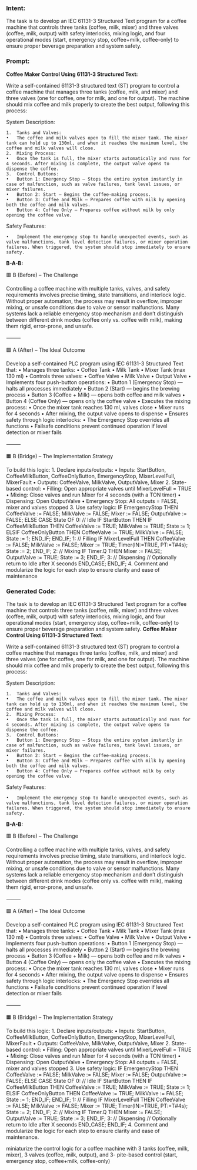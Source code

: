### Intent:
The task is to develop an IEC 61131-3 Structured Text program for a coffee machine that controls three tanks (coffee, milk, mixer) and three valves (coffee, milk, output) with safety interlocks, mixing logic, and four operational modes (start, emergency stop, coffee+milk, coffee-only) to ensure proper beverage preparation and system safety.

### Prompt:
**Coffee Maker Control Using 61131-3 Structured Text:**

Write a self-contained 61131-3 structured text (ST) program to control a coffee machine that manages three tanks (coffee, milk, and mixer) and three valves (one for coffee, one for milk, and one for output). The machine should mix coffee and milk properly to create the best output, following this process:

System Description:

	1.	Tanks and Valves:
	•	The coffee and milk valves open to fill the mixer tank. The mixer tank can hold up to 130ml, and when it reaches the maximum level, the coffee and milk valves will close.
	2.	Mixing Process:
	•	Once the tank is full, the mixer starts automatically and runs for 4 seconds. After mixing is complete, the output valve opens to dispense the coffee.
	3.	Control Buttons:
	•	Button 1: Emergency Stop — Stops the entire system instantly in case of malfunction, such as valve failures, tank level issues, or mixer failures.
	•	Button 2: Start — Begins the coffee-making process.
	•	Button 3: Coffee and Milk — Prepares coffee with milk by opening both the coffee and milk valves.
	•	Button 4: Coffee Only — Prepares coffee without milk by only opening the coffee valve.

Safety Features:

	•	Implement the emergency stop to handle unexpected events, such as valve malfunctions, tank level detection failures, or mixer operation failures. When triggered, the system should stop immediately to ensure safety.

**B-A-B:**

🟥 B (Before) – The Challenge

Controlling a coffee machine with multiple tanks, valves, and safety requirements involves precise timing, state transitions, and interlock logic. Without proper automation, the process may result in overflow, improper mixing, or unsafe conditions due to valve or sensor malfunctions. Many systems lack a reliable emergency stop mechanism and don’t distinguish between different drink modes (coffee only vs. coffee with milk), making them rigid, error-prone, and unsafe.

⸻

🟩 A (After) – The Ideal Outcome

Develop a self-contained PLC program using IEC 61131-3 Structured Text that:
	•	Manages three tanks:
	•	Coffee Tank
	•	Milk Tank
	•	Mixer Tank (max 130 ml)
	•	Controls three valves:
	•	Coffee Valve
	•	Milk Valve
	•	Output Valve
	•	Implements four push-button operations:
	•	Button 1 (Emergency Stop) — halts all processes immediately
	•	Button 2 (Start) — begins the brewing process
	•	Button 3 (Coffee + Milk) — opens both coffee and milk valves
	•	Button 4 (Coffee Only) — opens only the coffee valve
	•	Executes the mixing process:
	•	Once the mixer tank reaches 130 ml, valves close
	•	Mixer runs for 4 seconds
	•	After mixing, the output valve opens to dispense
	•	Ensures safety through logic interlocks:
	•	The Emergency Stop overrides all functions
	•	Failsafe conditions prevent continued operation if level detection or mixer fails

⸻

🟧 B (Bridge) – The Implementation Strategy

To build this logic:
	1.	Declare inputs/outputs:
	•	Inputs: StartButton, CoffeeMilkButton, CoffeeOnlyButton, EmergencyStop, MixerLevelFull, MixerFault
	•	Outputs: CoffeeValve, MilkValve, OutputValve, Mixer
	2.	State-based control:
	•	Filling: Open appropriate valves until MixerLevelFull = TRUE
	•	Mixing: Close valves and run Mixer for 4 seconds (with a TON timer)
	•	Dispensing: Open OutputValve
	•	Emergency Stop: All outputs = FALSE, mixer and valves stopped
	3.	Use safety logic:
 IF EmergencyStop THEN
    CoffeeValve := FALSE;
    MilkValve := FALSE;
    Mixer := FALSE;
    OutputValve := FALSE;
ELSE
    CASE State OF
        0: // Idle
            IF StartButton THEN
                IF CoffeeMilkButton THEN
                    CoffeeValve := TRUE;
                    MilkValve := TRUE;
                    State := 1;
                ELSIF CoffeeOnlyButton THEN
                    CoffeeValve := TRUE;
                    MilkValve := FALSE;
                    State := 1;
                END_IF;
            END_IF;
        1: // Filling
            IF MixerLevelFull THEN
                CoffeeValve := FALSE;
                MilkValve := FALSE;
                Mixer := TRUE;
                Timer(IN:=TRUE, PT:=T#4s);
                State := 2;
            END_IF;
        2: // Mixing
            IF Timer.Q THEN
                Mixer := FALSE;
                OutputValve := TRUE;
                State := 3;
            END_IF;
        3: // Dispensing
            // Optionally return to Idle after X seconds
    END_CASE;
END_IF;
	4.	Comment and modularize the logic for each step to ensure clarity and ease of maintenance

### Generated Code:
The task is to develop an IEC 61131-3 Structured Text program for a coffee machine that controls three tanks (coffee, milk, mixer) and three valves (coffee, milk, output) with safety interlocks, mixing logic, and four operational modes (start, emergency stop, coffee+milk, coffee-only) to ensure proper beverage preparation and system safety.
**Coffee Maker Control Using 61131-3 Structured Text:**

Write a self-contained 61131-3 structured text (ST) program to control a coffee machine that manages three tanks (coffee, milk, and mixer) and three valves (one for coffee, one for milk, and one for output). The machine should mix coffee and milk properly to create the best output, following this process:

System Description:

	1.	Tanks and Valves:
	•	The coffee and milk valves open to fill the mixer tank. The mixer tank can hold up to 130ml, and when it reaches the maximum level, the coffee and milk valves will close.
	2.	Mixing Process:
	•	Once the tank is full, the mixer starts automatically and runs for 4 seconds. After mixing is complete, the output valve opens to dispense the coffee.
	3.	Control Buttons:
	•	Button 1: Emergency Stop — Stops the entire system instantly in case of malfunction, such as valve failures, tank level issues, or mixer failures.
	•	Button 2: Start — Begins the coffee-making process.
	•	Button 3: Coffee and Milk — Prepares coffee with milk by opening both the coffee and milk valves.
	•	Button 4: Coffee Only — Prepares coffee without milk by only opening the coffee valve.

Safety Features:

	•	Implement the emergency stop to handle unexpected events, such as valve malfunctions, tank level detection failures, or mixer operation failures. When triggered, the system should stop immediately to ensure safety.

**B-A-B:**

🟥 B (Before) – The Challenge

Controlling a coffee machine with multiple tanks, valves, and safety requirements involves precise timing, state transitions, and interlock logic. Without proper automation, the process may result in overflow, improper mixing, or unsafe conditions due to valve or sensor malfunctions. Many systems lack a reliable emergency stop mechanism and don’t distinguish between different drink modes (coffee only vs. coffee with milk), making them rigid, error-prone, and unsafe.

⸻

🟩 A (After) – The Ideal Outcome

Develop a self-contained PLC program using IEC 61131-3 Structured Text that:
	•	Manages three tanks:
	•	Coffee Tank
	•	Milk Tank
	•	Mixer Tank (max 130 ml)
	•	Controls three valves:
	•	Coffee Valve
	•	Milk Valve
	•	Output Valve
	•	Implements four push-button operations:
	•	Button 1 (Emergency Stop) — halts all processes immediately
	•	Button 2 (Start) — begins the brewing process
	•	Button 3 (Coffee + Milk) — opens both coffee and milk valves
	•	Button 4 (Coffee Only) — opens only the coffee valve
	•	Executes the mixing process:
	•	Once the mixer tank reaches 130 ml, valves close
	•	Mixer runs for 4 seconds
	•	After mixing, the output valve opens to dispense
	•	Ensures safety through logic interlocks:
	•	The Emergency Stop overrides all functions
	•	Failsafe conditions prevent continued operation if level detection or mixer fails

⸻

🟧 B (Bridge) – The Implementation Strategy

To build this logic:
	1.	Declare inputs/outputs:
	•	Inputs: StartButton, CoffeeMilkButton, CoffeeOnlyButton, EmergencyStop, MixerLevelFull, MixerFault
	•	Outputs: CoffeeValve, MilkValve, OutputValve, Mixer
	2.	State-based control:
	•	Filling: Open appropriate valves until MixerLevelFull = TRUE
	•	Mixing: Close valves and run Mixer for 4 seconds (with a TON timer)
	•	Dispensing: Open OutputValve
	•	Emergency Stop: All outputs = FALSE, mixer and valves stopped
	3.	Use safety logic:
 IF EmergencyStop THEN
    CoffeeValve := FALSE;
    MilkValve := FALSE;
    Mixer := FALSE;
    OutputValve := FALSE;
ELSE
    CASE State OF
        0: // Idle
            IF StartButton THEN
                IF CoffeeMilkButton THEN
                    CoffeeValve := TRUE;
                    MilkValve := TRUE;
                    State := 1;
                ELSIF CoffeeOnlyButton THEN
                    CoffeeValve := TRUE;
                    MilkValve := FALSE;
                    State := 1;
                END_IF;
            END_IF;
        1: // Filling
            IF MixerLevelFull THEN
                CoffeeValve := FALSE;
                MilkValve := FALSE;
                Mixer := TRUE;
                Timer(IN:=TRUE, PT:=T#4s);
                State := 2;
            END_IF;
        2: // Mixing
            IF Timer.Q THEN
                Mixer := FALSE;
                OutputValve := TRUE;
                State := 3;
            END_IF;
        3: // Dispensing
            // Optionally return to Idle after X seconds
    END_CASE;
END_IF;
	4.	Comment and modularize the logic for each step to ensure clarity and ease of maintenance.

 miniaturize the control logic for a coffee machine with 3 tanks (coffee, milk, mixer), 3 valves (coffee, milk, output), and 3- pite-based control (start, emergency stop, coffee+milk, coffee-only)
